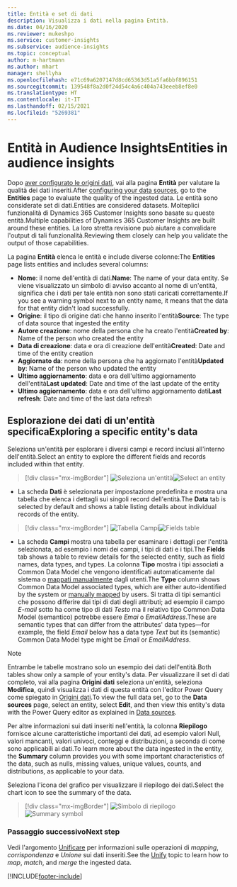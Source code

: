 ```yaml
---
title: Entità e set di dati
description: Visualizza i dati nella pagina Entità.
ms.date: 04/16/2020
ms.reviewer: mukeshpo
ms.service: customer-insights
ms.subservice: audience-insights
ms.topic: conceptual
author: m-hartmann
ms.author: mhart
manager: shellyha
ms.openlocfilehash: e71c69a6207147d8cd65363d51a5fa6bbf896151
ms.sourcegitcommit: 139548f8a2d0f24d54c4a6c404a743eeeb8ef8e0
ms.translationtype: HT
ms.contentlocale: it-IT
ms.lasthandoff: 02/15/2021
ms.locfileid: "5269381"
---
```

# <a name="entities-in-audience-insights"></a><span data-ttu-id="11676-103">Entità in Audience Insights</span><span class="sxs-lookup"><span data-stu-id="11676-103">Entities in audience insights</span></span>

<span data-ttu-id="11676-104">Dopo [aver configurato le origini dati](data-sources.md), vai alla pagina **Entità** per valutare la qualità dei dati inseriti.</span><span class="sxs-lookup"><span data-stu-id="11676-104">After [configuring your data sources](data-sources.md), go to the **Entities** page to evaluate the quality of the ingested data.</span></span> <span data-ttu-id="11676-105">Le entità sono considerate set di dati.</span><span class="sxs-lookup"><span data-stu-id="11676-105">Entities are considered datasets.</span></span> <span data-ttu-id="11676-106">Molteplici funzionalità di Dynamics 365 Customer Insights sono basate su queste entità.</span><span class="sxs-lookup"><span data-stu-id="11676-106">Multiple capabilities of Dynamics 365 Customer Insights are built around these entities.</span></span> <span data-ttu-id="11676-107">La loro stretta revisione può aiutare a convalidare l'output di tali funzionalità.</span><span class="sxs-lookup"><span data-stu-id="11676-107">Reviewing them closely can help you validate the output of those capabilities.</span></span>

<span data-ttu-id="11676-108">La pagina **Entità** elenca le entità e include diverse colonne:</span><span class="sxs-lookup"><span data-stu-id="11676-108">The **Entities** page lists entities and includes several columns:</span></span>

- <span data-ttu-id="11676-109">**Nome**: il nome dell'entità di dati.</span><span class="sxs-lookup"><span data-stu-id="11676-109">**Name**: The name of your data entity.</span></span> <span data-ttu-id="11676-110">Se viene visualizzato un simbolo di avviso accanto al nome di un'entità, significa che i dati per tale entità non sono stati caricati correttamente.</span><span class="sxs-lookup"><span data-stu-id="11676-110">If you see a warning symbol next to an entity name, it means that the data for that entity didn't load successfully.</span></span>
- <span data-ttu-id="11676-111">**Origine**: il tipo di origine dati che hanno inserito l'entità</span><span class="sxs-lookup"><span data-stu-id="11676-111">**Source**: The type of data source that ingested the entity</span></span>
- <span data-ttu-id="11676-112">**Autore creazione**: nome della persona che ha creato l'entità</span><span class="sxs-lookup"><span data-stu-id="11676-112">**Created by**: Name of the person who created the entity</span></span>
- <span data-ttu-id="11676-113">**Data di creazione**: data e ora di creazione dell'entità</span><span class="sxs-lookup"><span data-stu-id="11676-113">**Created**: Date and time of the entity creation</span></span>
- <span data-ttu-id="11676-114">**Aggiornato da**: nome della persona che ha aggiornato l'entità</span><span class="sxs-lookup"><span data-stu-id="11676-114">**Updated by**: Name of the person who updated the entity</span></span>
- <span data-ttu-id="11676-115">**Ultimo aggiornamento**: data e ora dell'ultimo aggiornamento dell'entità</span><span class="sxs-lookup"><span data-stu-id="11676-115">**Last updated**: Date and time of the last update of the entity</span></span>
- <span data-ttu-id="11676-116">**Ultimo aggiornamento**: data e ora dell'ultimo aggiornamento dati</span><span class="sxs-lookup"><span data-stu-id="11676-116">**Last refresh**: Date and time of the last data refresh</span></span>

## <a name="exploring-a-specific-entitys-data"></a><span data-ttu-id="11676-117">Esplorazione dei dati di un'entità specifica</span><span class="sxs-lookup"><span data-stu-id="11676-117">Exploring a specific entity's data</span></span>

<span data-ttu-id="11676-118">Seleziona un'entità per esplorare i diversi campi e record inclusi all'interno dell'entità.</span><span class="sxs-lookup"><span data-stu-id="11676-118">Select an entity to explore the different fields and records included within that entity.</span></span>

> [!div class="mx-imgBorder"]
> <span data-ttu-id="11676-119">![Seleziona un'entità](media/data-manager-entities-data.png "Seleziona un'entità")</span><span class="sxs-lookup"><span data-stu-id="11676-119">![Select an entity](media/data-manager-entities-data.png "Select an entity")</span></span>

- <span data-ttu-id="11676-120">La scheda **Dati** è selezionata per impostazione predefinita e mostra una tabella che elenca i dettagli sui singoli record dell'entità.</span><span class="sxs-lookup"><span data-stu-id="11676-120">The **Data** tab is selected by default and shows a table listing details about individual records of the entity.</span></span>

> [!div class="mx-imgBorder"]
> <span data-ttu-id="11676-121">![Tabella Campi](media/data-manager-entities-fields.PNG "Tabella Campi")</span><span class="sxs-lookup"><span data-stu-id="11676-121">![Fields table](media/data-manager-entities-fields.PNG "Fields table")</span></span>

- <span data-ttu-id="11676-122">La scheda **Campi** mostra una tabella per esaminare i dettagli per l'entità selezionata, ad esempio i nomi dei campi, i tipi di dati e i tipi.</span><span class="sxs-lookup"><span data-stu-id="11676-122">The **Fields** tab shows a table to review details for the selected entity, such as field names, data types, and types.</span></span> <span data-ttu-id="11676-123">La colonna **Tipo** mostra i tipi associati a Common Data Model che vengono identificati automaticamente dal sistema o [mappati manualmente](map-entities.md) dagli utenti.</span><span class="sxs-lookup"><span data-stu-id="11676-123">The **Type** column shows Common Data Model associated types, which are either auto-identified by the system or [manually mapped](map-entities.md) by users.</span></span> <span data-ttu-id="11676-124">Si tratta di tipi semantici che possono differire dai tipi di dati degli attributi; ad esempio il campo *E-mail* sotto ha come tipo di dati *Testo* ma il relativo tipo Common Data Model (semantico) potrebbe essere *Emai* o *EmailAddress*.</span><span class="sxs-lookup"><span data-stu-id="11676-124">These are semantic types that can differ from the attributes' data types—for example, the field *Email* below has a data type *Text* but its (semantic) Common Data Model type might be *Email* or *EmailAddress*.</span></span>

> [!NOTE]
> <span data-ttu-id="11676-125">Entrambe le tabelle mostrano solo un esempio dei dati dell'entità.</span><span class="sxs-lookup"><span data-stu-id="11676-125">Both tables show only a sample of your entity's data.</span></span> <span data-ttu-id="11676-126">Per visualizzare il set di dati completo, vai alla pagina **Origini dati** seleziona un'entità, seleziona **Modifica**, quindi visualizza i dati di questa entità con l'editor Power Query come spiegato in [Origini dati](data-sources.md).</span><span class="sxs-lookup"><span data-stu-id="11676-126">To view the full data set, go to the **Data sources** page, select an entity, select **Edit**, and then view this entity's data with the Power Query editor as explained in [Data sources](data-sources.md).</span></span>

<span data-ttu-id="11676-127">Per altre informazioni sui dati inseriti nell'entità, la colonna **Riepilogo** fornisce alcune caratteristiche importanti dei dati, ad esempio valori Null, valori mancanti, valori univoci, conteggi e distribuzioni, a seconda di come sono applicabili ai dati.</span><span class="sxs-lookup"><span data-stu-id="11676-127">To learn more about the data ingested in the entity, the **Summary** column provides you with some important characteristics of the data, such as nulls, missing values, unique values, counts, and distributions, as applicable to your data.</span></span>

<span data-ttu-id="11676-128">Seleziona l'icona del grafico per visualizzare il riepilogo dei dati.</span><span class="sxs-lookup"><span data-stu-id="11676-128">Select the chart icon to see the summary of the data.</span></span>

> [!div class="mx-imgBorder"]
> <span data-ttu-id="11676-129">![Simbolo di riepilogo](media/data-manager-entities-summary.png "Tabella riepilogo dati")</span><span class="sxs-lookup"><span data-stu-id="11676-129">![Summary symbol](media/data-manager-entities-summary.png "Data summary table")</span></span>

### <a name="next-step"></a><span data-ttu-id="11676-130">Passaggio successivo</span><span class="sxs-lookup"><span data-stu-id="11676-130">Next step</span></span>

<span data-ttu-id="11676-131">Vedi l'argomento [Unificare](data-unification.md) per informazioni sulle operazioni di *mapping*, *corrispondenza* e *Unione* sui dati inseriti.</span><span class="sxs-lookup"><span data-stu-id="11676-131">See the [Unify](data-unification.md) topic to learn how to *map*, *match*, and *merge* the ingested data.</span></span>


[!INCLUDE[footer-include](../includes/footer-banner.md)]